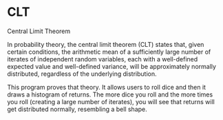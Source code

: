 # CLT
Central Limit Theorem

In probability theory, the central limit theorem (CLT) states that, given certain conditions, the arithmetic mean of a sufficiently large number of iterates of independent random variables, each with a well-defined expected value and well-defined variance, will be approximately normally distributed, regardless of the underlying distribution.

This program proves that theory. It allows users to roll dice and then it draws a histogram of returns. The more dice you roll and the more times you roll (creating a large number of iterates), you will see that returns will get distributed normally, resembling a bell shape.
